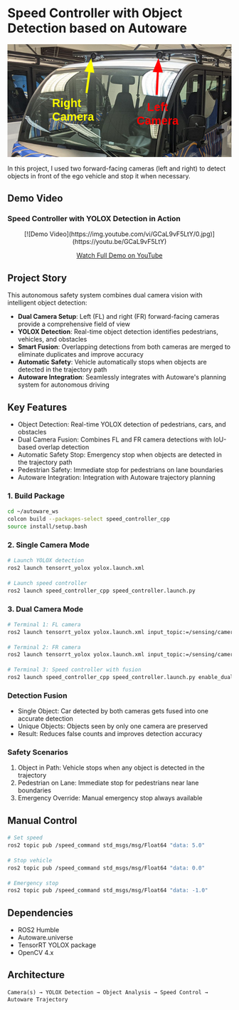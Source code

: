 # Speed Controller with Object Detection based on Autoware

<div align="center">

![System Overview](images/FR_FL_Cameras.png)

</div>

In this project, I used two forward-facing cameras (left and right) to detect objects in front of the ego vehicle and stop it when necessary.

## Demo Video

### Speed Controller with YOLOX Detection in Action
<div align="center">
[![Demo Video](https://img.youtube.com/vi/GCaL9vF5LtY/0.jpg)](https://youtu.be/GCaL9vF5LtY)

[Watch Full Demo on YouTube](https://youtu.be/GCaL9vF5LtY)
</div>

## Project Story

This autonomous safety system combines dual camera vision with intelligent object detection:
- **Dual Camera Setup**: Left (FL) and right (FR) forward-facing cameras provide a comprehensive field of view
- **YOLOX Detection**: Real-time object detection identifies pedestrians, vehicles, and obstacles
- **Smart Fusion**: Overlapping detections from both cameras are merged to eliminate duplicates and improve accuracy
- **Automatic Safety**: Vehicle automatically stops when objects are detected in the trajectory path
- **Autoware Integration**: Seamlessly integrates with Autoware's planning system for autonomous driving


## Key Features

- Object Detection: Real-time YOLOX detection of pedestrians, cars, and obstacles
- Dual Camera Fusion: Combines FL and FR camera detections with IoU-based overlap detection
- Automatic Safety Stop: Emergency stop when objects are detected in the trajectory path
- Pedestrian Safety: Immediate stop for pedestrians on lane boundaries
- Autoware Integration: Integration with Autoware trajectory planning

### 1. Build Package
```bash
cd ~/autoware_ws
colcon build --packages-select speed_controller_cpp
source install/setup.bash
```

### 2. Single Camera Mode 
```bash
# Launch YOLOX detection
ros2 launch tensorrt_yolox yolox.launch.xml

# Launch speed controller
ros2 launch speed_controller_cpp speed_controller.launch.py
```

### 3. Dual Camera Mode 
```bash
# Terminal 1: FL camera
ros2 launch tensorrt_yolox yolox.launch.xml input_topic:=/sensing/camera/camera0/image_raw output_topic:=/perception/object_recognition/detection/rois0

# Terminal 2: FR camera
ros2 launch tensorrt_yolox yolox.launch.xml input_topic:=/sensing/camera/camera1/image_raw output_topic:=/perception/object_recognition/detection/rois1

# Terminal 3: Speed controller with fusion
ros2 launch speed_controller_cpp speed_controller.launch.py enable_dual_camera:=true
```
### Detection Fusion
- Single Object: Car detected by both cameras gets fused into one accurate detection
- Unique Objects: Objects seen by only one camera are preserved
- Result: Reduces false counts and improves detection accuracy

### Safety Scenarios
1. Object in Path: Vehicle stops when any object is detected in the trajectory
2. Pedestrian on Lane: Immediate stop for pedestrians near lane boundaries  
3. Emergency Override: Manual emergency stop always available

## Manual Control
```bash
# Set speed
ros2 topic pub /speed_command std_msgs/msg/Float64 "data: 5.0"

# Stop vehicle
ros2 topic pub /speed_command std_msgs/msg/Float64 "data: 0.0"

# Emergency stop
ros2 topic pub /speed_command std_msgs/msg/Float64 "data: -1.0"
```

## Dependencies
- ROS2 Humble
- Autoware.universe
- TensorRT YOLOX package
- OpenCV 4.x

## Architecture
```
Camera(s) → YOLOX Detection → Object Analysis → Speed Control → Autoware Trajectory
```

